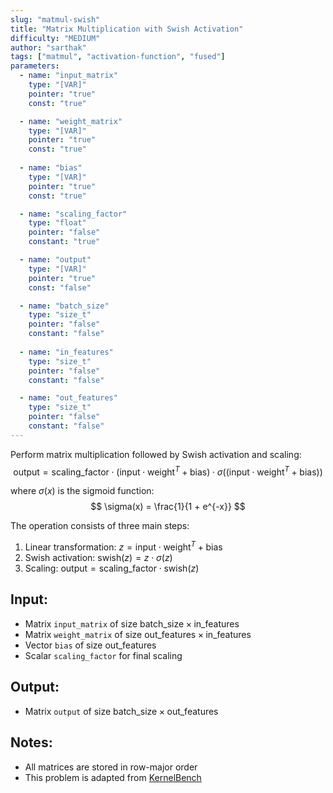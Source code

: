 ```yaml
---
slug: "matmul-swish"
title: "Matrix Multiplication with Swish Activation"
difficulty: "MEDIUM" 
author: "sarthak"
tags: ["matmul", "activation-function", "fused"]
parameters:
  - name: "input_matrix"
    type: "[VAR]"
    pointer: "true"
    const: "true"

  - name: "weight_matrix"
    type: "[VAR]"
    pointer: "true"
    const: "true"
    
  - name: "bias"
    type: "[VAR]"
    pointer: "true"
    const: "true"

  - name: "scaling_factor"
    type: "float"
    pointer: "false"
    constant: "true"

  - name: "output" 
    type: "[VAR]"
    pointer: "true"
    const: "false"

  - name: "batch_size"
    type: "size_t"
    pointer: "false"
    constant: "false"
    
  - name: "in_features" 
    type: "size_t"
    pointer: "false"
    constant: "false"

  - name: "out_features" 
    type: "size_t"
    pointer: "false"
    constant: "false"
---
```


Perform matrix multiplication followed by Swish activation and scaling:
$$
\text{output} = \text{scaling\_factor} \cdot (\text{input} \cdot \text{weight}^T + \text{bias}) \cdot \sigma((\text{input} \cdot \text{weight}^T + \text{bias}))
$$

where $\sigma(x)$ is the sigmoid function:
$$
\sigma(x) = \frac{1}{1 + e^{-x}}
$$

The operation consists of three main steps:
1. Linear transformation: $z = \text{input} \cdot \text{weight}^T + \text{bias}$
2. Swish activation: $\text{swish}(z) = z \cdot \sigma(z)$
3. Scaling: $\text{output} = \text{scaling\_factor} \cdot \text{swish}(z)$

## Input:
- Matrix `input_matrix` of size $\text{batch\_size} \times \text{in\_features}$
- Matrix `weight_matrix` of size $\text{out\_features} \times \text{in\_features}$
- Vector `bias` of size $\text{out\_features}$
- Scalar `scaling_factor` for final scaling

## Output:
- Matrix `output` of size $\text{batch\_size} \times \text{out\_features}$

## Notes:
- All matrices are stored in row-major order
- This problem is adapted from [KernelBench](https://github.com/ScalingIntelligence/KernelBench/blob/main/KernelBench/level2/59_Matmul_Swish_Scaling.py)